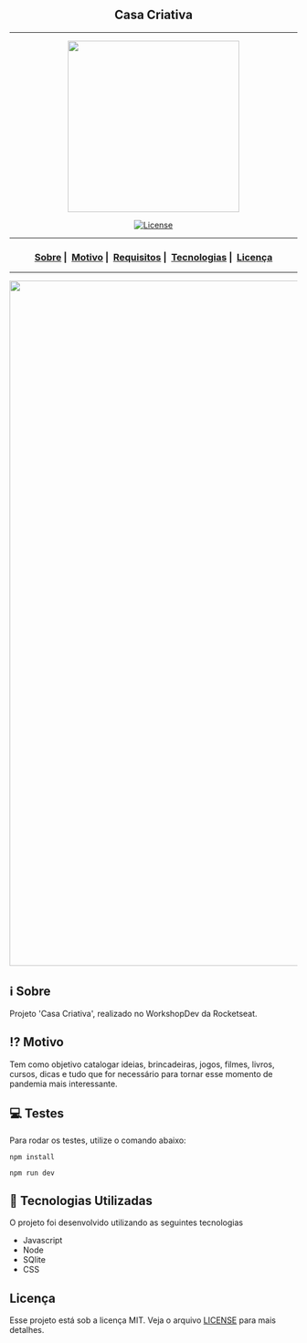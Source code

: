 <h2 align="center">Casa Criativa</h2>

___


<p align="center">
  <img src="https://readme-maker.herokuapp.com/uploads/646ec90e22527b29-logo.png" width="300" heigth="300">
</p>


<p align="center">
  <a href="LICENSE">
    <img alt="License" src="https://img.shields.io/badge/license-MIT-%23F8952D">
  </a>
</p>

___

<h3 align="center">
  <a href="#information_source-sobre">Sobre</a>&nbsp;|&nbsp;
  <a href="#interrobang-motivo">Motivo</a>&nbsp;|&nbsp;
  <a href="#seedling-requisitos-mínimos">Requisitos</a>&nbsp;|&nbsp;
  <a href="#rocket-tecnologias-utilizadas">Tecnologias</a>&nbsp;|&nbsp;
  <a href="#licença">Licença</a>
</h3>

___

<img src="https://readme-maker.herokuapp.com/uploads/2211417f3bf9f3bd-Untitled.gif" width="1200">

## :information_source: Sobre

Projeto 'Casa Criativa', realizado no WorkshopDev da Rocketseat.

## :interrobang: Motivo

Tem como objetivo catalogar ideias, brincadeiras, jogos, filmes, livros, cursos, dicas e tudo que for necessário para tornar esse momento de pandemia mais interessante.

## 💻 Testes
  Para rodar os testes, utilize o comando abaixo:
  
```shell
npm install
```

```shell
npm run dev
```

## :rocket: Tecnologias Utilizadas 

O projeto foi desenvolvido utilizando as seguintes tecnologias

- Javascript
- Node
- SQlite
- CSS


## Licença 

Esse projeto está sob a licença MIT. Veja o arquivo [LICENSE](LICENSE) para mais detalhes.
